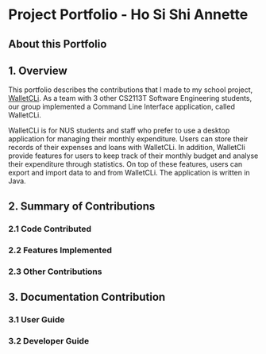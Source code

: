 # Project Portfolio - Ho Si Shi Annette
## About this Portfolio
## 1. Overview
This portfolio describes the contributions that I made to my school project, [WalletCLi](https://github.com/AY1920S1-CS2113T-W17-2/main).  As a team with 3 other CS2113T Software Engineering students, our group implemented a Command Line Interface application, called WalletCLi. 

WalletCLi is for NUS students and staff who prefer to use a desktop application for managing their monthly expenditure. Users can store their records of their expenses and loans with WalletCLi. In addition, WalletCli provide features for users to keep track of their monthly budget and analyse their expenditure through statistics. On top of these features, users can export and import data to and from WalletCLi. The application is written in Java.
## 2. Summary of Contributions
### 2.1 Code Contributed
### 2.2 Features Implemented
### 2.3 Other Contributions
## 3. Documentation Contribution
### 3.1 User Guide
### 3.2 Developer Guide

